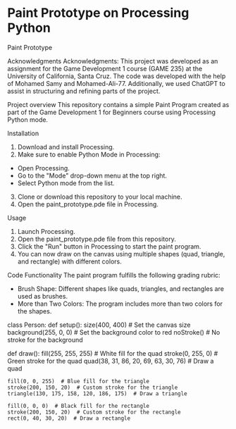 # Paint Prototype on Processing Python
 
Paint Prototype

Acknowledgments
Acknowledgments: This project was developed as an assignment for the Game Development 1 course (GAME 235) at the University of California, Santa Cruz. The code was developed with the help of Mohamed Samy and Mohamed-Ali-77. Additionally, we used ChatGPT to assist in structuring and refining parts of the project.

Project overview
This repository contains a simple Paint Program created as part of the Game Development 1 for Beginners course using Processing Python mode.

Installation
1.	Download and install Processing.
2.	Make sure to enable Python Mode in Processing:
- Open Processing.
- Go to the "Mode" drop-down menu at the top right.
- Select Python mode from the list.
3.	Clone or download this repository to your local machine.
4.	Open the paint_prototype.pde file in Processing.

Usage
1.	Launch Processing.
2.	Open the paint_prototype.pde file from this repository.
3.	Click the "Run" button in Processing to start the paint program.
4.	You can now draw on the canvas using multiple shapes (quad, triangle, and rectangle) with different colors.

Code Functionality
The paint program fulfills the following grading rubric:
- Brush Shape: Different shapes like quads, triangles, and rectangles are used as brushes.
- More than Two Colors: The program includes more than two colors for the shapes.


class Person:
  def setup():
    size(400, 400)  # Set the canvas size
    background(255, 0, 0)  # Set the background color to red
    noStroke()  # No stroke for the background
    
  def draw():
    fill(255, 255, 255)  # White fill for the quad
    stroke(0, 255, 0)  # Green stroke for the quad
    quad(38, 31, 86, 20, 69, 63, 30, 76)  # Draw a quad

    fill(0, 0, 255)  # Blue fill for the triangle
    stroke(200, 150, 20)  # Custom stroke for the triangle
    triangle(130, 175, 158, 120, 186, 175)  # Draw a triangle

    fill(0, 0, 0)  # Black fill for the rectangle
    stroke(200, 150, 20)  # Custom stroke for the rectangle
    rect(0, 40, 30, 20)  # Draw a rectangle


  